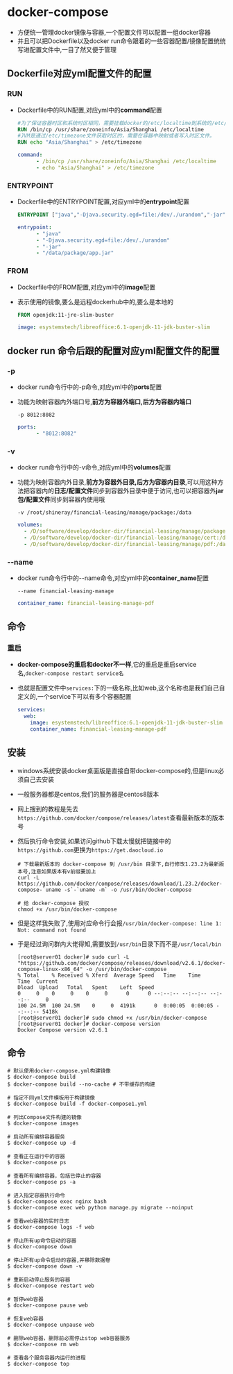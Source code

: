 # docker-compose

- 方便统一管理docker镜像与容器,一个配置文件可以配置一组docker容器
- 并且可以把Dockerfile以及docker run命令跟着的一些容器配置/镜像配置统统写进配置文件中,一目了然又便于管理

## Dockerfile对应yml配置文件的配置

### RUN

- Dockerfile中的RUN配置,对应yml中的**command**配置

  ```dockerfile
  #为了保证容器时区和系统时区相同，需要挂载docker的/etc/localtime到系统的/etc/localtime。
  RUN /bin/cp /usr/share/zoneinfo/Asia/Shanghai /etc/localtime
  #JVM是通过/etc/timezone文件获取时区的，需要在容器中映射或者写入时区文件。
  RUN echo "Asia/Shanghai" > /etc/timezone
  ```

  ```yml
  command: 
        - /bin/cp /usr/share/zoneinfo/Asia/Shanghai /etc/localtime
        - echo "Asia/Shanghai" > /etc/timezone
  ```

### ENTRYPOINT

- Dockerfile中的ENTRYPOINT配置,对应yml中的**entrypoint**配置

  ```dockerfile
  ENTRYPOINT ["java","-Djava.security.egd=file:/dev/./urandom","-jar","/data/app.jar"]
  ```

  ```yml
  entrypoint: 
        - "java"
        - "-Djava.security.egd=file:/dev/./urandom"
        - "-jar"
        - "/data/package/app.jar"
  ```

### FROM

- Dockerfile中的FROM配置,对应yml中的**image**配置

- 表示使用的镜像,要么是远程dockerhub中的,要么是本地的

  ```dockerfile
  FROM openjdk:11-jre-slim-buster
  ```

  ```yml
  image: esystemstech/libreoffice:6.1-openjdk-11-jdk-buster-slim
  ```

## docker run 命令后跟的配置对应yml配置文件的配置

### -p

- docker run命令行中的-p命令,对应yml中的**ports**配置

- 功能为映射容器内外端口号,**前方为容器外端口,后方为容器内端口**

  ```shell
  -p 8012:8082
  ```

  ```yml
  ports:
        - "8012:8082"
  ```

### -v

- docker run命令行中的-v命令,对应yml中的**volumes**配置

- 功能为映射容器内外目录,**前方为容器外目录,后方为容器内目录**,可以用这种方法把容器内的**日志/配置文件**同步到容器外目录中便于访问,也可以把容器外**jar包/配置文件**同步到容器内使用哦

  ```shell
  -v /root/shineray/financial-leasing/manage/package:/data
  ```

  ```yml
  volumes:
  	- /D/software/develop/docker-dir/financial-leasing/manage/package:/data/package
  	- /D/software/develop/docker-dir/financial-leasing/manage/cert:/data/cert
  	- /D/software/develop/docker-dir/financial-leasing/manage/pdf:/data/pdf
  ```

### --name

- docker run命令行中的--name命令,对应yml中的**container_name**配置

  ```shell
  --name financial-leasing-manage
  ```

  ```yml
  container_name: financial-leasing-manage-pdf
  ```

## 命令

### 重启

- **docker-compose的重启和docker不一样**,它的重启是重启service名,`docker-compose restart service名`

- 也就是配置文件中`services:`下的一级名称,比如web,这个名称也是我们自己自定义的,一个service下可以有多个容器配置

  ```yml
  services:
    web:
      image: esystemstech/libreoffice:6.1-openjdk-11-jdk-buster-slim
      container_name: financial-leasing-manage-pdf
  ```

## 安装

- windows系统安装docker桌面版是直接自带docker-compose的,但是linux必须自己去安装

- 一般服务器都是centos,我们的服务器是centos8版本

- 网上搜到的教程是先去`https://github.com/docker/compose/releases/latest`查看最新版本的版本号

- 然后执行命令安装,如果访问github下载太慢就把链接中的`https://github.com`更换为`https://get.daocloud.io`

  ```shell
  # 下载最新版本的 docker-compose 到 /usr/bin 目录下,自行修改1.23.2为最新版本号,注意如果版本有v前缀要加上
  curl -L https://github.com/docker/compose/releases/download/1.23.2/docker-compose-`uname -s`-`uname -m` -o /usr/bin/docker-compose
  
  # 给 docker-compose 授权
  chmod +x /usr/bin/docker-compose
  ```

- 但是这样我失败了,使用对应命令行会报`/usr/bin/docker-compose: line 1: Not: command not found`

- 于是经过询问群内大佬得知,需要放到`/usr/bin`目录下而不是`/usr/local/bin`

  ```shell
  [root@server01 docker]# sudo curl -L "https://github.com/docker/compose/releases/download/v2.6.1/docker-compose-linux-x86_64" -o /usr/bin/docker-compose
  % Total    % Received % Xferd  Average Speed   Time    Time     Time  Current
  Dload  Upload   Total   Spent    Left  Speed
  0     0    0     0    0     0      0      0 --:--:-- --:--:-- --:--:--     0
  100 24.5M  100 24.5M    0     0  4191k      0  0:00:05  0:00:05 --:--:-- 5418k
  [root@server01 docker]# sudo chmod +x /usr/bin/docker-compose
  [root@server01 docker]# docker-compose version
  Docker Compose version v2.6.1
  ```

## 命令

```shell
# 默认使用docker-compose.yml构建镜像
$ docker-compose build
$ docker-compose build --no-cache # 不带缓存的构建

# 指定不同yml文件模板用于构建镜像
$ docker-compose build -f docker-compose1.yml

# 列出Compose文件构建的镜像
$ docker-compose images                          

# 启动所有编排容器服务
$ docker-compose up -d

# 查看正在运行中的容器
$ docker-compose ps 

# 查看所有编排容器，包括已停止的容器
$ docker-compose ps -a

# 进入指定容器执行命令
$ docker-compose exec nginx bash 
$ docker-compose exec web python manage.py migrate --noinput

# 查看web容器的实时日志
$ docker-compose logs -f web

# 停止所有up命令启动的容器
$ docker-compose down 

# 停止所有up命令启动的容器,并移除数据卷
$ docker-compose down -v

# 重新启动停止服务的容器
$ docker-compose restart web

# 暂停web容器
$ docker-compose pause web

# 恢复web容器
$ docker-compose unpause web

# 删除web容器，删除前必需停止stop web容器服务
$ docker-compose rm web  

# 查看各个服务容器内运行的进程 
$ docker-compose top                            
```